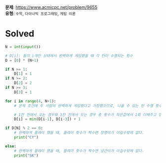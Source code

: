 **문제**: https://www.acmicpc.net/problem/9655  
**유형**: `수학`, `다이나믹 프로그래밍`, `게임 이론`

# Solved
```python
N = int(input())

# D[i]: 돌이 i개인 상태에서 완벽하게 게임했을 때 각 턴이 수행되는 횟수
D = [0] * (N+1)

if N >= 1:
    D[1] = 1
if N >= 2:
    D[2] = 2
if N >= 3:
    D[3] = 1

for i in range(4, N+1):
    # 문제 조건에 두 사람이 완벽하게 게임했다고 가정했으므로, 나올 수 있는 턴 수행 횟수중에서 가장 작은 값이 된다.

    # 1칸 전에서 오는 경우와 3칸 전에서 오는 경우 중 횟수가 작은값에서 1회 더해주고 업데이트 한다.
    D[i] = min(D[i-1], D[i-3]) + 1

if D[N] % 2 == 0:
    # 완벽하게 플레이 했을 때, 플레이 횟수가 짝수면 창영이가 이길수밖에 없다.
    print("CY")

else:
    # 완벽하게 플레이 했을 때, 플레이 횟수가 짝수면 상근이가 이길수밖에 없다.
    print("SK")
```
